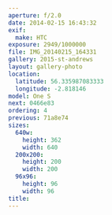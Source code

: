 ```yaml
---
aperture: f/2.0
date: 2014-02-15 16:43:32
exif:
  make: HTC
exposure: 2949/1000000
file: IMG_20140215_164331
gallery: 2015-st-andrews
layout: gallery-photo
location:
  latitude: 56.335987083333
  longitude: -2.818146
model: One S
next: 0466e83
ordering: 4
previous: 71a8e74
sizes:
  640w:
    height: 362
    width: 640
  200x200:
    height: 200
    width: 200
  96x96:
    height: 96
    width: 96
title: 
---
```


